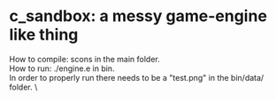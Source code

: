 # c_sandbox: a messy game-engine like thing 
How to compile: scons in the main folder. \
How to run: ./engine.e in bin. \
In order to properly run there needs to be a "test.png" in the bin/data/ folder. \
